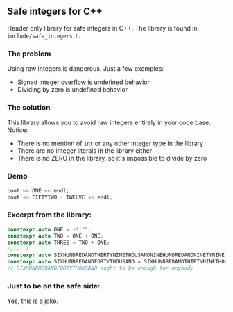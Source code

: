 ## Safe integers for C++

Header only library for safe integers in C++. The library is found in `include/safe_integers.h`.

### The problem
Using raw integers is dangerous. Just a few examples:
 - Signed integer overflow is undefined behavior
 - Dividing by zero is undefined behavior

### The solution
 This library allows you to avoid raw integers entirely in your code base. Notice:
 - There is no mention of `int` or any other integer type in the library
 - There are no integer literals in the library either
 - There is no ZERO in the library, so it's impossible to divide by zero

### Demo
```cpp
cout << ONE << endl;
cout << FIFTYTWO - TWELVE << endl;
```

### Excerpt from the library:
```cpp
constexpr auto ONE = +!!"";
constexpr auto TWO = ONE + ONE;
constexpr auto THREE = TWO + ONE;
//(...)
constexpr auto SIXHUNDREDANDTHIRTYNINETHOUSANDNINEHUNDREDANDNINETYNINE = SIXHUNDREDANDTHIRTYNINETHOUSANDNINEHUNDREDANDNINETYEIGHT + ONE;
constexpr auto SIXHUNDREDANDFORTYTHOUSAND = SIXHUNDREDANDTHIRTYNINETHOUSANDNINEHUNDREDANDNINETYNINE + ONE;
// SIXHUNDREDANDFORTYTHOUSAND ought to be enough for anybody
```

### Just to be on the safe side:
Yes, this is a joke.
